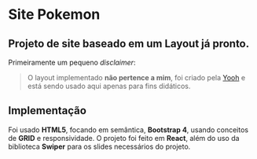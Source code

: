 # Site Pokemon

## Projeto de site baseado em um Layout já pronto.

Primeiramente um pequeno _disclaimer_:

> O layout implementado __não pertence a mim__, foi criado pela [Yooh](https://yooh.com.br/) e está sendo usado aqui apenas para fins didáticos.

## Implementação

Foi usado __HTML5__, focando em semântica, __Bootstrap 4__, usando conceitos de __GRID__ e responsividade.
O projeto foi feito em __React__, além do uso da biblioteca __Swiper__ para os slides necessários do projeto.
